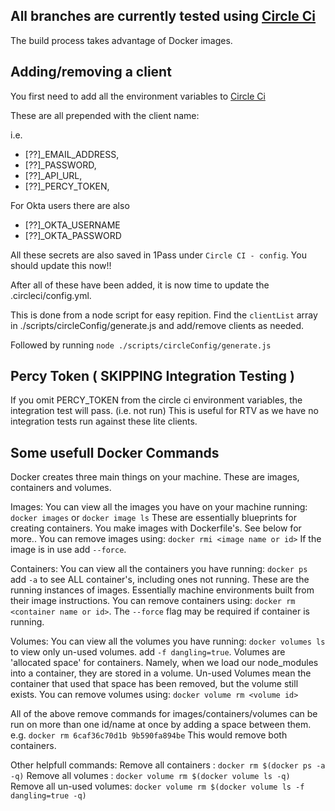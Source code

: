 
## All branches are currently tested using [Circle Ci](https://app.circleci.com/github/rawnet/one-web/pipelines)

The build process takes advantage of Docker images.

## Adding/removing a client

You first need to add all the environment variables to [Circle Ci](https://app.circleci.com/settings/project/github/thisisonetv/one-web/environment-variables)

These are all prepended with the client name:

i.e.
  - [??]_EMAIL_ADDRESS,
  - [??]_PASSWORD,
  - [??]_API_URL,
  - [??]_PERCY_TOKEN,

For Okta users there are also
  - [??]_OKTA_USERNAME
  - [??]_OKTA_PASSWORD

All these secrets are also saved in 1Pass under `Circle CI - config`. You should update this now!!

After all of these have been added, it is now time to update the .circleci/config.yml.

This is done from a node script for easy repition. Find the `clientList` array in ./scripts/circleConfig/generate.js and add/remove clients as needed.

Followed by running `node ./scripts/circleConfig/generate.js`

## Percy Token ( SKIPPING Integration Testing )

If you omit PERCY_TOKEN from the circle ci environment variables, the integration test will pass. (i.e. not run) This is useful for RTV as we have no integration tests run against these lite clients.


## Some usefull Docker Commands

Docker creates three main things on your machine. These are images, containers and volumes.

Images:
  You can view all the images you have on your machine running: `docker images` or `docker image ls`
  These are essentially blueprints for creating containers. You make images with Dockerfile's. See below for more..
  You can remove images using: `docker rmi <image name or id>` If the image is in use add `--force`.

Containers:
  You can view all the containers you have running: `docker ps` add `-a` to see ALL container's, including ones not running.
  These are the running instances of images. Essentially machine environments built from their image instructions.
  You can remove containers using: `docker rm <container name or id>`. The `--force` flag may be required if container is running.

Volumes:
  You can view all the volumes you have running: `docker volumes ls` to view only un-used volumes. add `-f dangling=true`.
  Volumes are 'allocated space' for containers. Namely, when we load our node_modules into a container, they are stored in a volume.
  Un-used Volumes mean the container that used that space has been removed, but the volume still exists.
  You can remove volumes using: `docker volume rm <volume id>`

All of the above remove commands for images/containers/volumes can be run on more than one id/name at once by adding a space between them.
e.g. `docker rm 6caf36c70d1b 9b590fa894be` This would remove both containers.

Other helpfull commands:
Remove all containers : `docker rm $(docker ps -a -q)`
Remove all volumes : `docker volume rm $(docker volume ls -q)`
Remove all un-used volumes: `docker volume rm $(docker volume ls -f dangling=true -q)`
